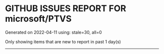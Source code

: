
# GITHUB ISSUES REPORT FOR microsoft/PTVS


Generated on 2022-04-11 using: stale=30, all=0


Only showing items that are new to report in past 1 day(s)


---
